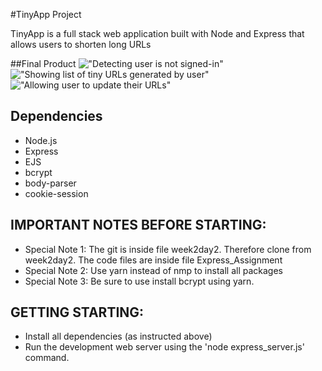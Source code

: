 #TinyApp Project

TinyApp is a full stack web application built with Node and Express that allows users to shorten long URLs

##Final Product
!["Detecting user is not signed-in"](https://github.com/zhassan2018/w2d2/blob/master/docs/tiny1.png)
!["Showing list of tiny URLs generated by user"](https://github.com/zhassan2018/w2d2/blob/master/docs/tiny2.png)
!["Allowing user to update their URLs"](https://github.com/zhassan2018/w2d2/blob/master/docs/tiny3.png)

## Dependencies
- Node.js
- Express
- EJS
- bcrypt
- body-parser
- cookie-session

## IMPORTANT NOTES BEFORE STARTING:
- Special Note 1: The git is inside file week2day2. Therefore clone from week2day2. The code files are inside file Express_Assignment
- Special Note 2: Use yarn instead of nmp to install all packages
- Special Note 3: Be sure to use install bcrypt using yarn.

## GETTING STARTING:
- Install all dependencies (as instructed above)
- Run the development web server using the 'node express_server.js' command.

